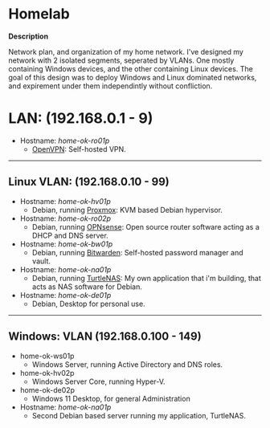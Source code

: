 # Homelab

**Description**

Network plan, and organization of my home network. I've designed my network with 2 isolated segments, seperated by VLANs. One mostly containing Windows devices, and the other containing Linux devices. The goal of this design was to deploy Windows and Linux dominated networks, and expirement under them independintly without confliction.


# LAN: (192.168.0.1 - 9)

- Hostname: *home-ok-ro01p*
  - [OpenVPN](https://github.com/OpenVPN/openvpn): Self-hosted VPN.

______________________________________________________________________________


## Linux VLAN: (192.168.0.10 - 99)

- Hostname: *home-ok-hv01p*
  - Debian, running [Proxmox](https://www.proxmox.com/en/): KVM based Debian hypervisor.
‎
- Hostname: *home-ok-ro02p*
  - Debian, running [OPNsense](https://opnsense.org/): Open source router software acting as a DHCP and DNS server.
- Hostname: *home-ok-bw01p*
  - Debian, running [Bitwarden](https://github.com/bitwarden/server): Self-hosted password manager and vault.
- Hostname: *home-ok-na01p*
  - Debian, running [TurtleNAS](https://github.com/allenc125789/TurtleNAS): My own application that i'm building, that acts as NAS software for Debian.
- Hostname: *home-ok-de01p*
  - Debian, Desktop for personal use.

______________________________________________________________________________

## Windows: VLAN (192.168.0.100 - 149)

- home-ok-ws01p
  - Windows Server, running Active Directory and DNS roles.
- home-ok-hv02p
  - Windows Server Core, running Hyper-V.
- home-ok-de02p
  - Windows 11 Desktop, for general Administration
- Hostname: *home-ok-na01p*
  - Second Debian based server running my application, TurtleNAS.
